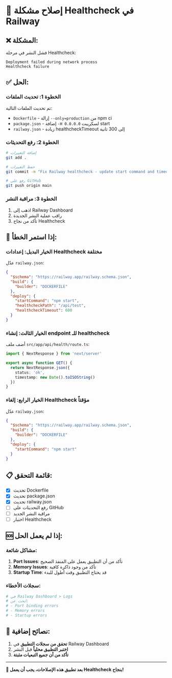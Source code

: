 # 🔧 إصلاح مشكلة Healthcheck في Railway

## ❌ المشكلة:
فشل النشر في مرحلة Healthcheck:
```
Deployment failed during network process
Healthcheck failure
```

## ✅ الحل:

### **الخطوة 1: تحديث الملفات**
تم تحديث الملفات التالية:
- `Dockerfile` - إزالة `--only=production` من npm ci
- `package.json` - إضافة `-H 0.0.0.0` لسكريبت start
- `railway.json` - زيادة healthcheckTimeout إلى 300 ثانية

### **الخطوة 2: رفع التحديثات**
```bash
# إضافة التغييرات
git add .

# حفظ التغييرات
git commit -m "Fix Railway healthcheck - update start command and timeout"

# رفع على GitHub
git push origin main
```

### **الخطوة 3: مراقبة النشر**
1. اذهب إلى Railway Dashboard
2. راقب عملية النشر الجديدة
3. تأكد من نجاح Healthcheck

## 🔄 **إذا استمر الخطأ:**

### **الخيار البديل: إعدادات Healthcheck مختلفة**
عدّل `railway.json`:
```json
{
  "$schema": "https://railway.app/railway.schema.json",
  "build": {
    "builder": "DOCKERFILE"
  },
  "deploy": {
    "startCommand": "npm start",
    "healthcheckPath": "/api/test",
    "healthcheckTimeout": 600
  }
}
```

### **الخيار الثالث: إنشاء endpoint للـ healthcheck**
أضف ملف `src/app/api/health/route.ts`:
```typescript
import { NextResponse } from 'next/server'

export async function GET() {
  return NextResponse.json({ 
    status: 'ok', 
    timestamp: new Date().toISOString() 
  })
}
```

### **الخيار الرابع: إلغاء Healthcheck مؤقتاً**
عدّل `railway.json`:
```json
{
  "$schema": "https://railway.app/railway.schema.json",
  "build": {
    "builder": "DOCKERFILE"
  },
  "deploy": {
    "startCommand": "npm start"
  }
}
```

## 📋 **قائمة التحقق:**

- [x] تحديث Dockerfile
- [x] تحديث package.json
- [x] تحديث railway.json
- [ ] رفع التحديثات على GitHub
- [ ] مراقبة النشر الجديد
- [ ] اختبار Healthcheck

## 🆘 **إذا لم يعمل الحل:**

### **مشاكل شائعة:**
1. **Port Issues**: تأكد من أن التطبيق يعمل على المنفذ الصحيح
2. **Memory Issues**: تأكد من وجود ذاكرة كافية
3. **Startup Time**: قد يحتاج التطبيق وقت أطول للبدء

### **سجلات الأخطاء:**
```bash
# في Railway Dashboard > Logs
# ابحث عن:
# - Port binding errors
# - Memory errors
# - Startup errors
```

## 🎯 **نصائح إضافية:**

1. **تحقق من سجلات التطبيق** في Railway Dashboard
2. **اختبر التطبيق محلياً** قبل النشر
3. **تأكد من أن جميع التبعيات مثبتة**

---

**🎯 بعد تطبيق هذه الإصلاحات، يجب أن يعمل Healthcheck بنجاح!** 